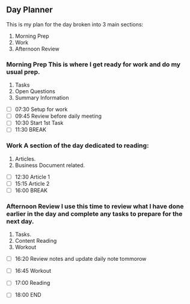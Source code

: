 
## Day Planner 
This is my plan for the day broken into 3 main sections: 
1. Morning Prep
2. Work
3. Afternoon Review 

### Morning Prep This is where I get ready for work and do my usual prep. 
1. Tasks
2. Open Questions
3. Summary Information
- [ ] 07:30 Setup for work 
- [ ] 09:45 Review before daily meeting 
- [ ] 10:30 Start 1st Task
- [ ] 11:30 BREAK

### Work A section of the day dedicated to reading: 
1. Articles. 
2. Business Document related.

- [ ] 12:30 Article 1  
- [ ] 15:15 Article 2 
- [ ] 16:00 BREAK

### Afternoon Review I use this time to review what I have done earlier in the day and complete any tasks to prepare for the next day. 
1. Tasks.
2. Content Reading
3. Workout
- [ ] 16:20 Review notes and update daily note tommorow
- [ ] 16:45 Workout 
- [ ] 17:00 Reading 
- [ ] 18:00 END

